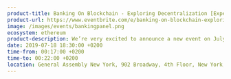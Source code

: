 ```yaml
---
product-title: Banking On Blockchain - Exploring Decentralization [Expert Panel]
product-url: https://www.eventbrite.com/e/banking-on-blockchain-exploring-decentralization-expert-panel-july-18-tickets-63582330462
image: /images/events/bankingpanel.png
ecosystem: ethereum
product-description: We’re very excited to announce a new event on July 18th, Banking On Blockchain - Exploring Decentralization [Expert Panel]!
date: 2019-07-18 18:30:00 +0200
time-from: 00:17:00 +0200
time-to: 00:22:00 +0200
location: General Assembly New York, 902 Broadway, 4th Floor, New York, NY 10010
---
```

